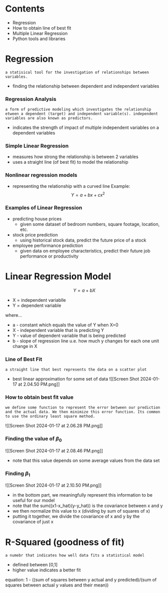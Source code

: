 # Contents
- Regression 
- How to obtain line of best fit
- Multiple Linear Regression
- Python tools and libraries 

# Regression 
	a statisical tool for the investigation of relationships between variables. 
- finding the relationship between dependent and independent variables 
### Regression Analysis
	a form of predictive modeling which investigates the relationship etween a dependent (target) and independent variable(s). independent variables are also known as predictors. 
- indicates the strength of impact of multiple independent variables on a dependent variables 
### Simple Linear Regression
- measures how strong the relationship is between 2 variables 
- uses a straight line (of best fit) to model the relationship 

### Nonlinear regression models 
- representing the relationship with a curved line 
	Example:$$Y = a +bx + cx^2$$
### Examples of Linear Regression 
- predicting house prices 
	- given some dataset of bedroom numbers, square footage, location, etc. 
- stock price prediction
	- using historical stock data, predict the future price of a stock 
- employee performance prediction 
	- given data on employee characteristics, predict their future job performance or productivity 

# Linear Regression Model
$$Y = a + bX$$
- X = independent variablle
- Y = dependent variable

where...
- a - constant which equals the value of Y when X=0
- X - independent variable that is predicting Y 
- Y - value of dependent variable that is being predicted 
- b - slope of regression line u.e. how much y changes for each one unit change in X

### Line of Best Fit
	a straight line that best represents the data on a scatter plot 
- best linear approximation for some set of data 
![[Screen Shot 2024-01-17 at 2.04.50 PM.png]]

### How to obtain best fit value
	we define some function to represent the error between our prediction and the actual data. We then minimize this error function. Its common to use the ordinary least square method. 

![[Screen Shot 2024-01-17 at 2.06.28 PM.png]]

### Finding the value of $\beta_0$ 

![[Screen Shot 2024-01-17 at 2.08.46 PM.png]]
- note that this value depends on some average values from the data set 
### Finding $\beta_1$  
![[Screen Shot 2024-01-17 at 2.10.50 PM.png]]
- in the bottom part, we  meaningfully represent this information to be useful for our model 
- note that the sum((x1-x_hat)(y-y_hat)) is the covariance between x and y 
- we then normalize this value to x (dividing by sum of squares of x)
- putting it together, we divide the covariance of x and y by the covariance of just x 

# R-Squared (goodness of fit)
	a numebr that indicates how well data fits a statistical model 
- defined between [0,1] 
- higher value indicates a better fit 

equation: 1 - ((sum of squares between y actual and y predicted)/(sum of squares between actual y values and their mean))